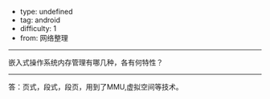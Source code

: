 - type: undefined
- tag: android
- difficulty:  1
- from: 网络整理

--------

嵌入式操作系统内存管理有哪几种，各有何特性？

---------

答：页式，段式，段页，用到了MMU,虚拟空间等技术。


